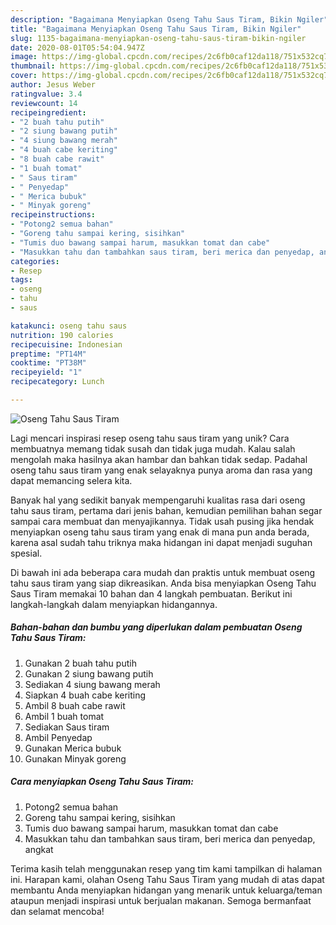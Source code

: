 ```yaml
---
description: "Bagaimana Menyiapkan Oseng Tahu Saus Tiram, Bikin Ngiler"
title: "Bagaimana Menyiapkan Oseng Tahu Saus Tiram, Bikin Ngiler"
slug: 1135-bagaimana-menyiapkan-oseng-tahu-saus-tiram-bikin-ngiler
date: 2020-08-01T05:54:04.947Z
image: https://img-global.cpcdn.com/recipes/2c6fb0caf12da118/751x532cq70/oseng-tahu-saus-tiram-foto-resep-utama.jpg
thumbnail: https://img-global.cpcdn.com/recipes/2c6fb0caf12da118/751x532cq70/oseng-tahu-saus-tiram-foto-resep-utama.jpg
cover: https://img-global.cpcdn.com/recipes/2c6fb0caf12da118/751x532cq70/oseng-tahu-saus-tiram-foto-resep-utama.jpg
author: Jesus Weber
ratingvalue: 3.4
reviewcount: 14
recipeingredient:
- "2 buah tahu putih"
- "2 siung bawang putih"
- "4 siung bawang merah"
- "4 buah cabe keriting"
- "8 buah cabe rawit"
- "1 buah tomat"
- " Saus tiram"
- " Penyedap"
- " Merica bubuk"
- " Minyak goreng"
recipeinstructions:
- "Potong2 semua bahan"
- "Goreng tahu sampai kering, sisihkan"
- "Tumis duo bawang sampai harum, masukkan tomat dan cabe"
- "Masukkan tahu dan tambahkan saus tiram, beri merica dan penyedap, angkat"
categories:
- Resep
tags:
- oseng
- tahu
- saus

katakunci: oseng tahu saus 
nutrition: 190 calories
recipecuisine: Indonesian
preptime: "PT14M"
cooktime: "PT38M"
recipeyield: "1"
recipecategory: Lunch

---
```



![Oseng Tahu Saus Tiram](https://img-global.cpcdn.com/recipes/2c6fb0caf12da118/751x532cq70/oseng-tahu-saus-tiram-foto-resep-utama.jpg)

Lagi mencari inspirasi resep oseng tahu saus tiram yang unik? Cara membuatnya memang tidak susah dan tidak juga mudah. Kalau salah mengolah maka hasilnya akan hambar dan bahkan tidak sedap. Padahal oseng tahu saus tiram yang enak selayaknya punya aroma dan rasa yang dapat memancing selera kita.



Banyak hal yang sedikit banyak mempengaruhi kualitas rasa dari oseng tahu saus tiram, pertama dari jenis bahan, kemudian pemilihan bahan segar sampai cara membuat dan menyajikannya. Tidak usah pusing jika hendak menyiapkan oseng tahu saus tiram yang enak di mana pun anda berada, karena asal sudah tahu triknya maka hidangan ini dapat menjadi suguhan spesial.


Di bawah ini ada beberapa cara mudah dan praktis untuk membuat oseng tahu saus tiram yang siap dikreasikan. Anda bisa menyiapkan Oseng Tahu Saus Tiram memakai 10 bahan dan 4 langkah pembuatan. Berikut ini langkah-langkah dalam menyiapkan hidangannya.

<!--inarticleads1-->

##### Bahan-bahan dan bumbu yang diperlukan dalam pembuatan Oseng Tahu Saus Tiram:

1. Gunakan 2 buah tahu putih
1. Gunakan 2 siung bawang putih
1. Sediakan 4 siung bawang merah
1. Siapkan 4 buah cabe keriting
1. Ambil 8 buah cabe rawit
1. Ambil 1 buah tomat
1. Sediakan  Saus tiram
1. Ambil  Penyedap
1. Gunakan  Merica bubuk
1. Gunakan  Minyak goreng




<!--inarticleads2-->

##### Cara menyiapkan Oseng Tahu Saus Tiram:

1. Potong2 semua bahan
1. Goreng tahu sampai kering, sisihkan
1. Tumis duo bawang sampai harum, masukkan tomat dan cabe
1. Masukkan tahu dan tambahkan saus tiram, beri merica dan penyedap, angkat




Terima kasih telah menggunakan resep yang tim kami tampilkan di halaman ini. Harapan kami, olahan Oseng Tahu Saus Tiram yang mudah di atas dapat membantu Anda menyiapkan hidangan yang menarik untuk keluarga/teman ataupun menjadi inspirasi untuk berjualan makanan. Semoga bermanfaat dan selamat mencoba!
